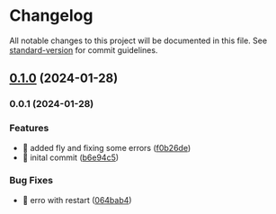 # Changelog

All notable changes to this project will be documented in this file. See [standard-version](https://github.com/conventional-changelog/standard-version) for commit guidelines.

## [0.1.0](https://github.com/BawnX/memory-modyo/compare/v0.0.1...v0.1.0) (2024-01-28)

### 0.0.1 (2024-01-28)


### Features

* 🎸 added fly and fixing some errors ([f0b26de](https://github.com/BawnX/memory-modyo/commit/f0b26deacda4c413ab2a2a050cc3f29abb09f5ad))
* 🎸 inital commit ([b6e94c5](https://github.com/BawnX/memory-modyo/commit/b6e94c53c2c5547ab23f759fcd37ad6fd47d72e1))


### Bug Fixes

* 🐛 erro with restart ([064bab4](https://github.com/BawnX/memory-modyo/commit/064bab40195f33ffe6c0666daf8b91593c252185))
